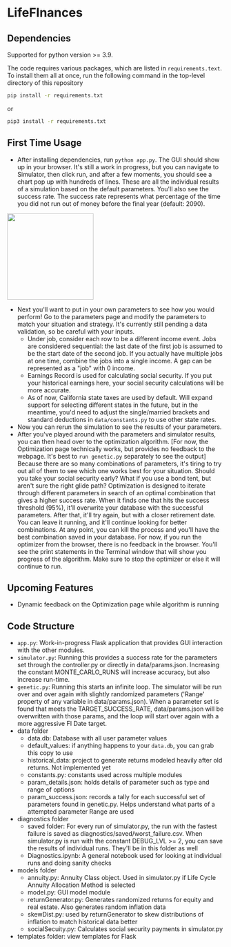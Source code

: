 # LifeFInances

## Dependencies
Supported for python version >= 3.9.

The code requires various packages, which are listed in `requirements.text`. To install them all at once, run the following command in the top-level directory of this repository
```bash
pip install -r requirements.txt
```
or 
```bash
pip3 install -r requirements.txt
```
## First Time Usage
- After installing dependencies, run `python app.py`. The GUI should show up in your browser. It's still a work in progress, but you can navigate to Simulator, then click run, and after a few moments, you should see a chart pop up with hundreds of lines. These are all the individual results of a simulation based on the default parameters. You'll also see the success rate. The success rate represents what percentage of the time you did not run out of money before the final year (default: 2090).

<img src="https://user-images.githubusercontent.com/3745832/206873001-fc1954ce-5610-46f1-955e-b158f7c96d2c.png" width="200">

- Next you'll want to put in your own parameters to see how you would perform! Go to the parameters page and modify the parameters to match your situation and strategy. It's currently still pending a data validation, so be careful with your inputs.
  - Under job, consider each row to be a different income event. Jobs are considered sequential: the last date of the first job is assumed to be the start date of the second job. If you actually have multiple jobs at one time, combine the jobs into a single income. A gap can be represented as a "job" with 0 income.
  - Earnings Record is used for calculating social security. If you put your historical earnings here, your social security calculations will be more accurate.
  - As of now, California state taxes are used by default. Will expand support for selecting different states in the future, but in the meantime, you'd need to adjust the single/married brackets and standard deductions in `data/constants.py` to use other state rates.
- Now you can rerun the simulation to see the results of your parameters.
- After you've played around with the parameters and simulator results, you can then head over to the optimization algorithm. [For now, the Optimization page technically works, but provides no feedback to the webpage. It's best to `run genetic.py` separately to see the output] Because there are so many combinations of parameters, it's tiring to try out all of them to see which one works best for your situation. Should you take your social security early? What if you use a bond tent, but aren't sure the right glide path? Optimization is designed to iterate through different parameters in search of an optimal combination that gives a higher success rate. When it finds one that hits the success threshold (95%), it'll overwrite your database with the successful parameters. After that, it'll try again, but with a closer retirement date. You can leave it running, and it'll continue looking for better combinations. At any point, you can kill the process and you'll have the best combination saved in your database. For now, if you run the optimizer from the browser, there is no feedback in the browser. You'll see the print statements in the Terminal window that will show you progress of the algorithm. Make sure to stop the optimizer or else it will continue to run.

## Upcoming Features
- Dynamic feedback on the Optimization page while algorithm is running

## Code Structure
- `app.py`: Work-in-progress Flask application that provides GUI interaction with the other modules.
- `simulator.py`: Running this provides a success rate for the parameters set through the controller.py or directly in data/params.json. Increasing the constant MONTE_CARLO_RUNS will increase accuracy, but also increase run-time.
- `genetic.py`: Running this starts an infinite loop. The simulator will be run over and over again with slightly randomized parameters ('Range' property of any variable in data/params.json). When a parameter set is found that meets the TARGET_SUCCESS_RATE, data/params.json will be overwritten with those params, and the loop will start over again with a more aggressive FI Date target.
- data folder
  - data.db: Database with all user parameter values
  - default_values: if anything happens to your `data.db`, you can grab this copy to use
  - historical_data: project to generate returns modeled heavily after old returns. Not implemented yet
  - constants.py: constants used across multiple modules
  - param_details.json: holds details of parameter such as type and range of options
  - param_success.json: records a tally for each successful set of parameters found in genetic.py. Helps understand what parts of a attempted parameter Range are used
- diagnostics folder
  - saved folder: For every run of simulator.py, the run with the fastest failure is saved as diagnostics/saved/worst_failure.csv. When simulator.py is run with the constant DEBUG_LVL >= 2, you can save the results of individual runs. They'll be in this folder as well
  - Diagnostics.ipynb: A general notebook used for looking at individual runs and doing sanity checks
- models folder
  - annuity.py: Annuity Class object. Used in simulator.py if Life Cycle Annuity Allocation Method is selected 
  - model.py: GUI model module
  - returnGenerator.py: Generates randomized returns for equity and real estate. Also generates random inflation data
  - skewDist.py: used by returnGenerator to skew distributions of inflation to match historical data better
  - socialSecuity.py: Calculates social security payments in simulator.py
- templates folder: view templates for Flask
  
  
